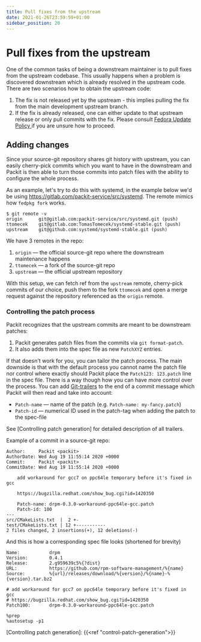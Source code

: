```yaml
---
title: Pull fixes from the upstream
date: 2021-01-26T23:59:59+01:00
sidebar_position: 20
---
```


# Pull fixes from the upstream

One of the common tasks of being a downstream maintainer is to pull fixes from
the upstream codebase. This usually happens when a problem is discovered
downstream which is already resolved in the upstream code. There are two
scenarios how to obtain the upstream code:
1. The fix is not released yet by the upstream - this implies pulling the fix
   from the main development upstream branch.
2. If the fix is already released, one can either update to that upstream
   release or only pull commits with the fix. Please consult [Fedora Update Policy
   ](https://fedoraproject.org/wiki/Updates_Policy#Stable_Releases) if
   you are unsure how to proceed.


## Adding changes

Since your source-git repository shares git history with upstream, you can
easily cherry-pick commits which you want to have in the downstream and Packit
is then able to turn those commits into patch files with the ability to
configure the whole process.

As an example, let's try to do this with systemd, in the example below we'd be
using https://gitlab.com/packit-service/src/systemd. The remote mimics how
`fedpkg fork` works.

    $ git remote -v
    origin      git@gitlab.com:packit-service/src/systemd.git (push)
    ttomecek    git@gitlab.com:TomasTomecek/systemd-stable.git (push)
    upstream    git@github.com:systemd/systemd-stable.git (push)

We have 3 remotes in the repo:
1. `origin` — the official source-git repo where the downstream maintenance happens
2. `ttomecek` — a fork of the source-git repo
3. `upstream` — the official upstream repository

With this setup, we can fetch ref from the `upstream` remote, cherry-pick commits
of our choice, push them to the fork `ttomecek` and open a merge request against the
repository referenced as the `origin` remote.


### Controlling the patch process

Packit recognizes that the upstream commits are meant to be downstream patches:
1. Packit generates patch files from the commits via `git format-patch`.
2. It also adds them into the spec file as new `PatchXYZ` entries.

If that doesn't work for you, you can tailor the patch process. The main
downside is that with the default process you cannot name the patch file nor
control where exactly should Packit place the `Patch123: 123.patch` line in the
spec file. There is a way though how you can have more control over the process.
You can add [Git-trailers] to the end of a commit message which Packit will
then read and take into account:
* `Patch-name` — name of the patch (e.g. `Patch-name: my-fancy.patch`)
* `Patch-id` — numerical ID used in the patch-tag when adding the
               patch to the spec-file

See [Controlling patch generation] for detailed description of all trailers.

Example of a commit in a source-git repo:

    Author:     Packit <packit>
    AuthorDate: Wed Aug 19 11:55:14 2020 +0000
    Commit:     Packit <packit>
    CommitDate: Wed Aug 19 11:55:14 2020 +0000

        add workaround for gcc7 on ppc64le temporary before it's fixed in gcc

        https://bugzilla.redhat.com/show_bug.cgi?id=1420350

        Patch-name: drpm-0.3.0-workaround-ppc64le-gcc.patch
        Patch-id: 100
    ---
    src/CMakeLists.txt  |  2 +-
    test/CMakeLists.txt | 12 +-----------
    2 files changed, 2 insertions(+), 12 deletions(-)

And this is how a corresponding spec file looks (shortened for brevity)

    Name:           drpm
    Version:        0.4.1
    Release:        2.g959639c5%{?dist}
    URL:            https://github.com/rpm-software-management/%{name}
    Source:         %{url}/releases/download/%{version}/%{name}-%{version}.tar.bz2

    # add workaround for gcc7 on ppc64le temporary before it's fixed in gcc
    # https://bugzilla.redhat.com/show_bug.cgi?id=1420350
    Patch100:       drpm-0.3.0-workaround-ppc64le-gcc.patch

    %prep
    %autosetup -p1

[Git-trailers]: https://git-scm.com/docs/git-interpret-trailers
[Controlling patch generation]: {{<ref "control-patch-generation">}}
